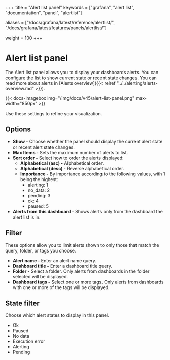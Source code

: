 +++
title = "Alert list panel"
keywords = ["grafana", "alert list", "documentation", "panel", "alertlist"]

aliases = ["/docs/grafana/latest/reference/alertlist/", "/docs/grafana/latest/features/panels/alertlist/"]



weight = 100
+++

# Alert list panel

The Alert list panel allows you to display your dashboards alerts. You can configure the list to show current state or recent state changes. You can read more about alerts in [Alerts overview]({{< relref "../../alerting/alerts-overview.md" >}}).

{{< docs-imagebox img="/img/docs/v45/alert-list-panel.png" max-width="850px" >}}

Use these settings to refine your visualization.

## Options

- **Show -** Choose whether the panel should display the current alert state or recent alert state changes.
- **Max Items -** Sets the maximum number of alerts to list.
- **Sort order -** Select how to order the alerts displayed:
  - **Alphabetical (asc) -** Alphabetical order.
  - **Alphabetical (desc) -** Reverse alphabetical order.
  - **Importance -** By importance according to the following values, with 1 being the highest:
    - alerting: 1
    - no_data: 2
    - pending: 3
    - ok: 4
    - paused: 5
- **Alerts from this dashboard -** Shows alerts only from the dashboard the alert list is in.

## Filter

These options allow you to limit alerts shown to only those that match the query, folder, or tags you choose.

- **Alert name -** Enter an alert name query.
- **Dashboard title -** Enter a dashboard title query.
- **Folder -** Select a folder. Only alerts from dashboards in the folder selected will be displayed.
- **Dashboard tags -** Select one or more tags. Only alerts from dashboards with one or more of the tags will be displayed.

## State filter

Choose which alert states to display in this panel.
- Ok
- Paused
- No data
- Execution error
- Alerting
- Pending

